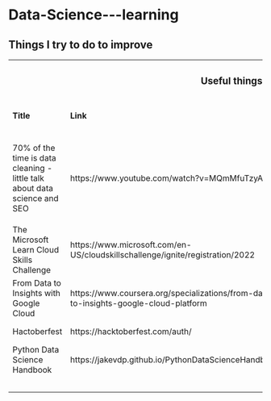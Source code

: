 # Data-Science---learning
## Things I try to do to improve

<table>
    <tr>
      <th colspan="3"><h3>Useful things</h3></th>
    </tr>
   <tr>
        <td><h4>Title</h4></td>
        <td><h4>Link</h4></td>
        <td><h4>Description</h4></td>
  </tr>
    <tr>
        <td>70% of the time is data cleaning - little talk about data science and SEO</td>
        <td>https://www.youtube.com/watch?v=MQmMfuTzyA0</td>
        <td>SEO keyword research https://code.markedmondson.me/search-console-google-analytics-r-keyword-research/<p>
        Kurs Python for SEO https://www.jcchouinard.com/python-for-seo/</p></td>
  </tr>
    <tr>
        <td>The Microsoft Learn Cloud Skills Challenge</td>
        <td>https://www.microsoft.com/en-US/cloudskillschallenge/ignite/registration/2022</td>
        <td>Microsoft Ignite: AI Automation Challenge, nice intro to some ML models implementations in python, then intro to Microsoft's tools. Here is link to all the         courses in  <a href="https://learn.microsoft.com/pl-pl/users/cloudskillschallenge/collections/o1qrb5wedm52?WT.mc_id=cloudskillschallenge_8aee1e58-eeb8-409f-            b0d0-d15afcc8045c">AI automation challenge</a> </td>
  </tr>
    <tr>
        <td>From Data to Insights with Google Cloud</td>
        <td>https://www.coursera.org/specializations/from-data-to-insights-google-cloud-platform</td>
        <td> General overview of Google Cloud, mainly Big Query and analysis through SQL commands </td>
  </tr>
   <tr>
        <td>Hactoberfest</td>
        <td>https://hacktoberfest.com/auth/</td>
        <td> Great way of learning how to operate git, github etc</td>
  </tr>
    <tr>
        <td>Python Data Science Handbook</td>
        <td>https://jakevdp.github.io/PythonDataScienceHandbook/</td>
        <td>in progress, for now seems great</td>
  </tr>
    <tr>
        <td></td>
        <td></td>
        <td></td>
  </tr>
    <tr>
        <td></td>
        <td></td>
        <td></td>
  </tr>
    <tr>
        <td></td>
        <td></td>
        <td></td>
  </tr>
    <tr>
        <td></td>
        <td></td>
        <td></td>
  </tr>
    <tr>
        <td></td>
        <td></td>
        <td></td>
  </tr>
</table>
